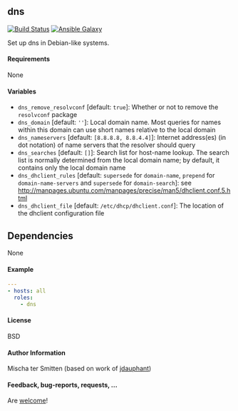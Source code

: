 ## dns

[![Build Status](https://travis-ci.org/Oefenweb/ansible-dns.svg?branch=master)](https://travis-ci.org/Oefenweb/ansible-dns) [![Ansible Galaxy](http://img.shields.io/badge/ansible--galaxy-dns-blue.svg)](https://galaxy.ansible.com/tersmitten/dns)

Set up dns in Debian-like systems.

#### Requirements

None

#### Variables

* `dns_remove_resolvconf` [default: `true`]: Whether or not to remove the `resolvconf` package
* `dns_domain` [default: `''`]: Local domain name. Most queries for names within this domain can use short names relative to the local domain
* `dns_nameservers` [default: `[8.8.8.8, 8.8.4.4]`]: Internet address(es) (in dot notation) of name servers that the resolver should query
* `dns_searches` [default: `[]`]: Search list for host-name lookup. The search list is normally determined from the local domain name; by default, it contains only the local domain name
* `dns_dhclient_rules` [default: `supersede` for `domain-name`, `prepend` for `domain-name-servers` and `supersede` for `domain-search`]: see http://manpages.ubuntu.com/manpages/precise/man5/dhclient.conf.5.html
* `dns_dhclient_file` [default: `/etc/dhcp/dhclient.conf`]: The location of the dhclient configuration file

## Dependencies

None

#### Example

```yaml
---
- hosts: all
  roles:
    - dns
```

#### License

BSD

#### Author Information

Mischa ter Smitten (based on work of [jdauphant](https://github.com/jdauphant))

#### Feedback, bug-reports, requests, ...

Are [welcome](https://github.com/Oefenweb/ansible-dns/issues)!
